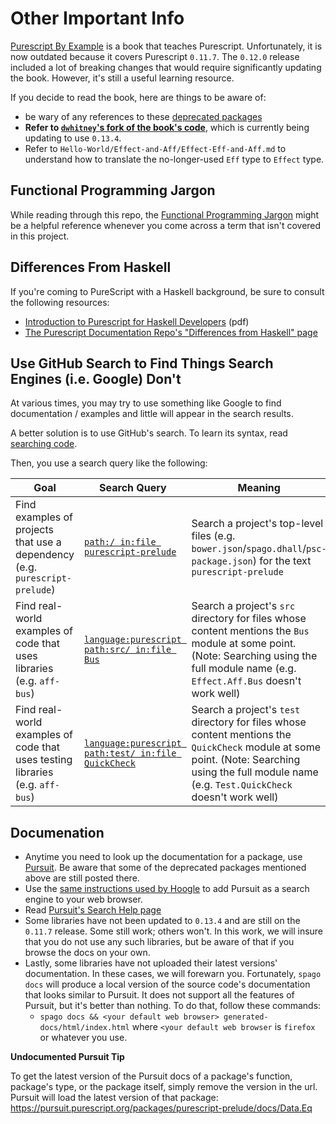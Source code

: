 # Other Important Info

[Purescript By Example](https://leanpub.com/purescript/read#) is a book that teaches Purescript. Unfortunately, it is now outdated because it covers Purescript `0.11.7`. The `0.12.0` release included a lot of breaking changes that would require significantly updating the book. However, it's still a useful learning resource.

If you decide to read the book, here are things to be aware of:
- be wary of any references to these [deprecated packages](https://github.com/purescript-deprecated)
- **Refer to [`dwhitney`'s fork of the book's code](https://github.com/dwhitney/purescript-book/tree/0.12)**, which is currently being updating to use `0.13.4`.
- Refer to `Hello-World/Effect-and-Aff/Effect-Eff-and-Aff.md` to understand how to translate the no-longer-used `Eff` type to `Effect` type.

## Functional Programming Jargon

While reading through this repo, the [Functional Programming Jargon](https://github.com/hemanth/functional-programming-jargon) might be a helpful reference whenever you come across a term that isn't covered in this project.

## Differences From Haskell

If you're coming to PureScript with a Haskell background, be sure to consult the following resources:
- [Introduction to Purescript for Haskell Developers](http://code.adriansieber.com/adrian/adriansieber-com/src/branch/master/posts/_2018-11-01_introduction_to_purescript_for_haskell_developers/main_light.pdf) (pdf)
- [The Purescript Documentation Repo's "Differences from Haskell" page](https://github.com/purescript/documentation/blob/master/language/Differences-from-Haskell.md)

## Use GitHub Search to Find Things Search Engines (i.e. Google) Don't

At various times, you may try to use something like Google to find documentation / examples and little will appear in the search results.

A better solution is to use GitHub's search. To learn its syntax, read [searching code](https://help.github.com/en/articles/searching-code).

Then, you use a search query like the following:

| Goal | Search Query | Meaning |
| - | - | - |
| Find examples of projects that use a dependency (e.g. `purescript-prelude`) | [`path:/ in:file purescript-prelude`](https://github.com/search?q=path%3A%2F+in%3Afile+purescript-prelude) | Search a project's top-level files (e.g. `bower.json`/`spago.dhall`/`psc-package.json`) for the text `purescript-prelude`
| Find real-world examples of code that uses libraries (e.g. `aff-bus`) | [`language:purescript path:src/ in:file Bus`](https://github.com/search?q=language%3Apurescript+path%3Asrc%2F+in%3Afile+Bus) | Search a project's `src` directory for files whose content mentions the `Bus` module at some point. (Note: Searching using the full module name (e.g. `Effect.Aff.Bus` doesn't work well)
| Find real-world examples of code that uses testing libraries (e.g. `aff-bus`) | [`language:purescript path:test/ in:file QuickCheck`](https://github.com/search?q=language%3Apurescript+path%3Atest%2F+in%3Afile+QuickCheck) | Search a project's `test` directory for files whose content mentions the `QuickCheck` module at some point. (Note: Searching using the full module name (e.g. `Test.QuickCheck` doesn't work well)

## Documenation

- Anytime you need to look up the documentation for a package, use [Pursuit](http://pursuit.purescript.org/). Be aware that some of the deprecated packages mentioned above are still posted there.
- Use the [same instructions used by Hoogle](https://github.com/ndmitchell/hoogle/blob/master/README.md#chrome-integration) to add Pursuit as a search engine to your web browser.
- Read [Pursuit's Search Help page](https://pursuit.purescript.org/help/users#searching)
- Some libraries have not been updated to `0.13.4` and are still on the `0.11.7` release. Some still work; others won't. In this work, we will insure that you do not use any such libraries, but be aware of that if you browse the docs on your own.
- Lastly, some libraries have not uploaded their latest versions' documentation. In these cases, we will forewarn you. Fortunately, `spago docs` will produce a local version of the source code's documentation that looks similar to Pursuit. It does not support all the features of Pursuit, but it's better than nothing. To do that, follow these commands:
    - `spago docs && <your default web browser> generated-docs/html/index.html` where `<your default web browser` is `firefox` or whatever you use.

**Undocumented Pursuit Tip**

To get the latest version of the Pursuit docs of a package's function, package's type, or the package itself, simply remove the version in the url. Pursuit will load the latest version of that package:
https://pursuit.purescript.org/packages/purescript-prelude/docs/Data.Eq
